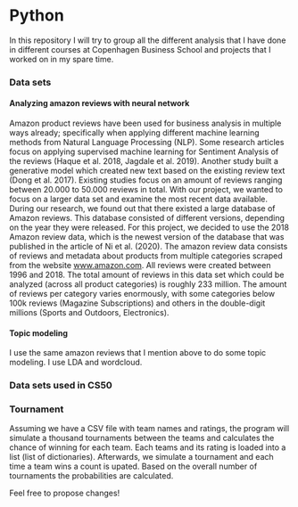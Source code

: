 # Python

In this repository I will try to group all the different analysis that I have done in different courses at Copenhagen Business School and projects that I worked on in my spare time.

<h3> Data sets </h3>

<h4> Analyzing amazon reviews with neural network </h4>

Amazon product reviews have been used for business analysis in multiple ways already; specifically when applying different machine learning methods from Natural Language Processing (NLP). Some research articles focus on applying supervised machine learning for Sentiment Analysis of the reviews (Haque et al. 2018, Jagdale et al. 2019). Another study built a generative model which created new text based on the existing review text (Dong et al. 2017). Existing studies focus on an amount of reviews ranging between 20.000 to 50.000 reviews in total. With our project, we wanted to focus on a larger data set and examine the most recent data available. During our research, we found out that there existed a large database of Amazon reviews. This database consisted of different versions, depending on the year they were released. For this project, we decided to use the 2018 Amazon review data, which is the newest version of the database that was published in the article of Ni et al. (2020). The amazon review data consists of reviews and metadata about products from multiple categories scraped from the website www.amazon.com. All reviews were created between 1996 and 2018. The total amount of reviews in this data set which could be analyzed (across all product categories) is roughly 233 million. The amount of reviews per category varies enormously, with some categories below 100k reviews (Magazine Subscriptions) and others in the double-digit millions (Sports and Outdoors, Electronics).

<h4> Topic modeling </h4>
I use the same amazon reviews that I mention above to do some topic modeling. I use LDA and wordcloud.

<h3> Data sets used in CS50 </h3>

<h3> Tournament </h3>
Assuming we have a CSV file with team names and ratings, the program will simulate a thousand tournaments between the teams and calculates the chance of winning for each team. Each teams and its rating is loaded into a list (list of dictionaries). Afterwards, we simulate a tournament and each time a team wins a count is upated. Based on the overall number of tournaments the probabilities are calculated.

Feel free to propose changes!
